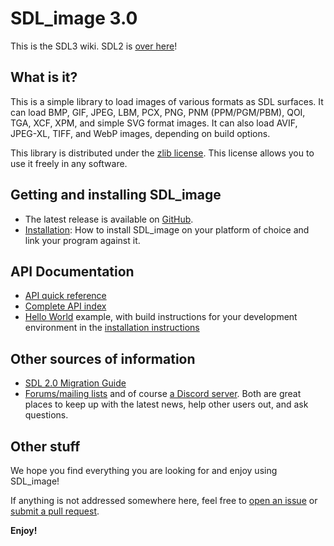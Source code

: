 # SDL_image 3.0

This is the SDL3 wiki. SDL2 is [over here](/SDL2_image)!

## What is it?

This is a simple library to load images of various formats as SDL surfaces.
It can load BMP, GIF, JPEG, LBM, PCX, PNG, PNM (PPM/PGM/PBM), QOI, TGA, XCF, XPM, and simple SVG format images. It can also load AVIF, JPEG-XL, TIFF, and WebP images, depending on build options.

This library is distributed under the [zlib license](https://www.libsdl.org/license.php). This license allows you to use it freely in any software.

## Getting and installing SDL_image

- The latest release is available on [GitHub](https://github.com/libsdl-org/SDL_image/releases).
- [Installation](https://github.com/libsdl-org/SDL_image/blob/main/INSTALL.md): How to install SDL_image on your platform of choice
  and link your program against it.

## API Documentation

- [API quick reference](QuickReference)
- [Complete API index](CategoryAPI)
- [Hello World](https://github.com/libsdl-org/SDL_image/blob/main/docs/hello.c) example, with build instructions for your development environment in the [installation instructions](https://github.com/libsdl-org/SDL_image/blob/main/INSTALL.md)

## Other sources of information

- [SDL 2.0 Migration Guide](https://github.com/libsdl-org/SDL_image/blob/main/docs/README-migration.md)
- [Forums/mailing lists](https://discourse.libsdl.org/) and of course [a Discord server](https://discord.gg/BwpFGBWsv8). Both are great places
  to keep up with the latest news, help other users out, and ask questions.

## Other stuff

We hope you find everything you are looking for and enjoy using SDL_image!

If anything is not addressed somewhere here, feel free to
[open an issue](https://github.com/libsdl-org/SDL_image/issues) or
[submit a pull request](https://github.com/libsdl-org/SDL_image/pulls).

**Enjoy!**
